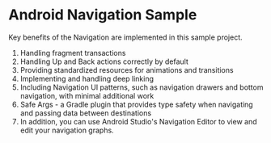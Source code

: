 # Android Navigation Sample

Key benefits of the Navigation are implemented in this sample project.

1. Handling fragment transactions
2. Handling Up and Back actions correctly by default
3. Providing standardized resources for animations and transitions
4. Implementing and handling deep linking
5. Including Navigation UI patterns, such as navigation drawers and bottom navigation, with minimal additional work
6. Safe Args - a Gradle plugin that provides type safety when navigating and passing data between destinations
7. In addition, you can use Android Studio's Navigation Editor to view and edit your navigation graphs.